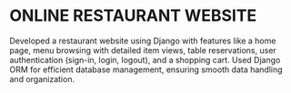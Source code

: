 # ONLINE RESTAURANT WEBSITE 
Developed a restaurant website using Django with features like a home page, menu browsing with detailed item views, table reservations, user authentication (sign-in, login, logout), and a shopping cart. Used Django ORM for efficient database management, ensuring smooth data handling and organization.
